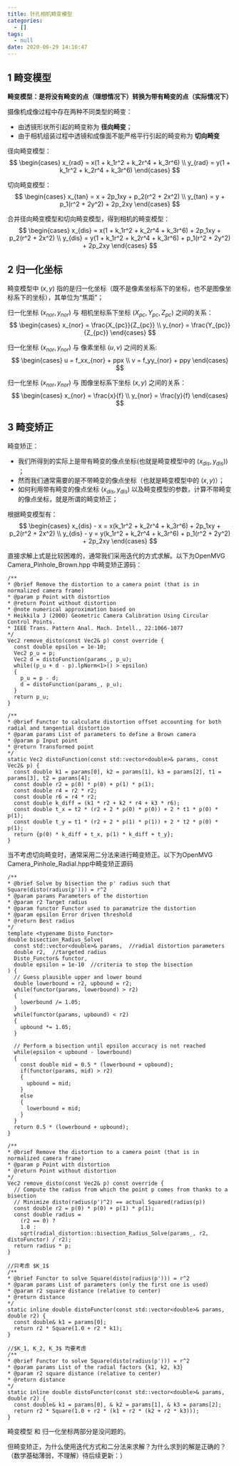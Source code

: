```yaml
---
title: 针孔相机畸变模型
categories:
  - []
tags:
  - null
date: 2020-06-29 14:16:47
---
```


<!--more-->

## 1 畸变模型
**畸变模型：是将没有畸变的点（理想情况下）转换为带有畸变的点（实际情况下）**

摄像机成像过程中存在两种不同类型的畸变：
- 由透镜形状所引起的畸变称为 **径向畸变**；
- 由于相机组装过程中透镜和成像面不能严格平行引起的畸变称为 **切向畸变**

径向畸变模型：
$$
\begin{cases}
x_{rad} = x(1 + k_1r^2 + k_2r^4 + k_3r^6) \\
y_{rad} = y(1 + k_1r^2 + k_2r^4 + k_3r^6)
\end{cases}
$$

切向畸变模型：
$$
\begin{cases}
x_{tan} = x + 2p_1xy + p_2(r^2 + 2x^2) \\
y_{tan} = y + p_1(r^2 + 2y^2) + 2p_2xy
\end{cases}
$$

合并径向畸变模型和切向畸变模型，得到相机的畸变模型：
$$
\begin{cases}
x_{dis} = x(1 + k_1r^2 + k_2r^4 + k_3r^6) + 2p_1xy + p_2(r^2 + 2x^2) \\
y_{dis} = y(1 + k_1r^2 + k_2r^4 + k_3r^6) + p_1(r^2 + 2y^2) + 2p_2xy
\end{cases}
$$

## 2 归一化坐标
畸变模型中 $(x, y)$ 指的是归一化坐标（既不是像素坐标系下的坐标，也不是图像坐标系下的坐标），其单位为“焦距”；

归一化坐标 $(x_{nor}, y_{nor})$ 与 相机坐标系下坐标 $(X_{pc}, Y_{pc}, Z_{pc})$ 之间的关系：
$$
\begin{cases}
x_{nor} = \frac{X_{pc}}{Z_{pc}} \\
y_{nor} = \frac{Y_{pc}}{Z_{pc}}
\end{cases}
$$

归一化坐标 $(x_{nor}, y_{nor})$ 与 像素坐标 $(u, v)$ 之间的关系:
$$
\begin{cases}
u = f_xx_{nor} + ppx \\
v = f_yy_{nor} + ppy
\end{cases}
$$

归一化坐标 $(x_{nor}, y_{nor})$ 与 图像坐标系下坐标 $(x, y)$ 之间的关系：
$$
\begin{cases}
x_{nor} = \frac{x}{f} \\
y_{nor} = \frac{y}{f}
\end{cases}
$$

## 3 畸变矫正
畸变矫正：
- 我们所得到的实际上是带有畸变的像点坐标(也就是畸变模型中的 $(x_{dis}, y_{dis})$) ；
- 然而我们通常需要的是不带畸变的像点坐标（也就是畸变模型中的 $(x, y)$）；
- 如何利用带有畸变的像点坐标 $(x_{dis}, y_{dis})$ 以及畸变模型的参数，计算不带畸变的像点坐标，就是所谓的畸变矫正；

根据畸变模型有：
$$
\begin{cases}
x_{dis} - x = x(k_1r^2 + k_2r^4 + k_3r^6) + 2p_1xy + p_2(r^2 + 2x^2) \\
y_{dis} - y = y(k_1r^2 + k_2r^4 + k_3r^6) + p_1(r^2 + 2y^2) + 2p_2xy
\end{cases}
$$

直接求解上式是比较困难的，通常我们采用迭代的方式求解。以下为OpenMVG Camera_Pinhole_Brown.hpp 中畸变矫正源码：
```
/**
* @brief Remove the distortion to a camera point (that is in normalized camera frame)
* @param p Point with distortion
* @return Point without distortion
* @note numerical approximation based on
* Heikkila J (2000) Geometric Camera Calibration Using Circular Control Points.
* IEEE Trans. Pattern Anal. Mach. Intell., 22:1066-1077
*/
Vec2 remove_disto(const Vec2& p) const override {
  const double epsilon = 1e-10;
  Vec2 p_u = p;
  Vec2 d = distoFunction(params_, p_u);
  while((p_u + d - p).lpNorm<1>() > epsilon)
  {
    p_u = p - d;
    d = distoFunction(params_, p_u);
  }
  return p_u;
}

/**
* @brief Functor to calculate distortion offset accounting for both radial and tangential distortion
* @param params List of parameters to define a Brown camera
* @param p Input point
* @return Transformed point
*/
static Vec2 distoFunction(const std::vector<double>& params, const Vec2& p) {
  const double k1 = params[0], k2 = params[1], k3 = params[2], t1 = params[3], t2 = params[4];
  const double r2 = p(0) * p(0) + p(1) * p(1);
  const double r4 = r2 * r2;
  const double r6 = r4 * r2;
  const double k_diff = (k1 * r2 + k2 * r4 + k3 * r6);
  const double t_x = t2 * (r2 + 2 * p(0) * p(0)) + 2 * t1 * p(0) * p(1);
  const double t_y = t1 * (r2 + 2 * p(1) * p(1)) + 2 * t2 * p(0) * p(1);
  return {p(0) * k_diff + t_x, p(1) * k_diff + t_y};
}
```

当不考虑切向畸变时，通常采用二分法来进行畸变矫正。以下为OpenMVG Camera_Pinhole_Radial.hpp中畸变矫正源码
```
/**
* @brief Solve by bisection the p' radius such that Square(disto(radius(p'))) = r^2
* @param params Parameters of the distortion
* @param r2 Target radius
* @param functor Functor used to paramatrize the distortion
* @param epsilon Error driven threshold
* @return Best radius
*/
template <typename Disto_Functor>
double bisection_Radius_Solve(
  const std::vector<double>& params,  //radial distortion parameters
  double r2,  //targeted radius
  Disto_Functor& functor,
  double epsilon = 1e-10  //criteria to stop the bisection
) {
  // Guess plausible upper and lower bound
  double lowerbound = r2, upbound = r2;
  while(functor(params, lowerbound) > r2)
  {
    lowerbound /= 1.05;
  }
  while(functor(params, upbound) < r2)
  {
    upbound *= 1.05;
  }

  // Perform a bisection until epsilon accuracy is not reached
  while(epsilon < upbound - lowerbound)
  {
    const double mid = 0.5 * (lowerbound + upbound);
    if(functor(params, mid) > r2)
    {
      upbound = mid;
    }
    else
    {
      lowerbound = mid;
    }
  }
  return 0.5 * (lowerbound + upbound);
}

/**
* @brief Remove the distortion to a camera point (that is in normalized camera frame)
* @param p Point with distortion
* @return Point without distortion
*/
Vec2 remove_disto(const Vec2& p) const override {
  // Compute the radius from which the point p comes from thanks to a bisection
  // Minimize disto(radius(p')^2) == actual Squared(radius(p))
  const double r2 = p(0) * p(0) + p(1) * p(1);
  const double radius = 
    (r2 == 0) ? 
    1.0 : 
    sqrt(radial_distortion::bisection_Radius_Solve(params_, r2, distoFunctor) / r2);
  return radius * p;
}

//只考虑 $K_1$
/**
* @brief Functor to solve Square(disto(radius(p'))) = r^2
* @param params List of parameters (only the first one is used)
* @param r2 square distance (relative to center)
* @return distance
*/
static inline double distoFunctor(const std::vector<double>& params, double r2) {
  const double& k1 = params[0];
  return r2 * Square(1.0 + r2 * k1);
}

//$K_1, K_2, K_3$ 均要考虑
/**
* @brief Functor to solve Square(disto(radius(p'))) = r^2
* @param params List of the radial factors {k1, k2, k3}
* @param r2 square distance (relative to center)
* @return distance
*/
static inline double distoFunctor(const std::vector<double>& params, double r2) {
  const double& k1 = params[0], & k2 = params[1], & k3 = params[2];
  return r2 * Square(1.0 + r2 * (k1 + r2 * (k2 + r2 * k3)));
}
```

畸变模型 和 归一化坐标两部分是没问题的。

但畸变矫正，为什么使用迭代方式和二分法来求解？为什么求到的解是正确的？（数学基础薄弱，不理解）待后续更新：）

